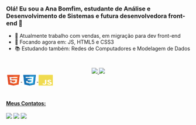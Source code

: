 ### Olá! Eu sou a Ana Bomfim, estudante de Análise e Desenvolvimento de Sistemas e futura desenvolvedora front-end 👋
- 🔭 Atualmente trabalho com vendas, em migração para dev front-end
- 🎯 Focando agora em: JS, HTML5 e CSS3
- 📚 Estudando também: Redes de Computadores e Modelagem de Dados
#
<div align="center">
  <a href="https://github.com/Anaortizbf">
  <img height="150em" src="https://github-readme-stats.vercel.app/api?username=Anaortizbf&show_icons=true&theme=dark&include_all_commits=true&count_private=true"/>
  <img height="150em" src="https://github-readme-stats.vercel.app/api/top-langs/?username=Anaortizbf&layout=compact&langs_count=7&theme=dark"/>
</div>

<div style="display: inline_block"<br>
 
  <img align="center" alt="Ana-HTML" height="30" width="40" src="https://raw.githubusercontent.com/devicons/devicon/master/icons/html5/html5-original.svg">
  <img align="center" alt="Ana-CSS" height="30" width="40" src="https://raw.githubusercontent.com/devicons/devicon/master/icons/css3/css3-original.svg">
   <img align="center" alt="Ana-Js" height="30" width="40" src="https://raw.githubusercontent.com/devicons/devicon/master/icons/javascript/javascript-plain.svg">
</div>

  #
  
 #### Meus Contatos:
  <a href = "mailto:bomfim.anaortiz@gmail.com"><img src="https://img.shields.io/badge/Gmail-D14836?style=for-the-badge&logo=gmail&logoColor=white" target="_blank"></a>
  <a href="https://www.linkedin.com/in/anaortizbomfim/" target="_blank"><img src="https://img.shields.io/badge/-LinkedIn-%230077B5?style=for-the-badge&logo=linkedin&logoColor=white" target="_blank"></a>
  <a href="https://api.whatsapp.com/send?phone=5511987846972&text=Converse%20diretamente%20comigo%20em%20meu%20WhatsApp." target="_blank"><img src="https://img.shields.io/badge/WhatsApp-25D366?style=for-the-badge&logo=whatsapp&logoColor=white" target="_blank"></a>
